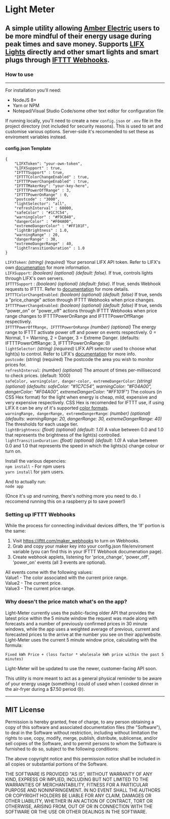# Light Meter

## A simple utility allowing [Amber Electric](https://www.amber.com.au/) users to be more mindful of their energy usage during peak times and save money. Supports [LIFX Lights](https://www.lifx.com.au/) directly and other smart lights and smart plugs through [IFTTT Webhooks](https://ifttt.com/maker_webhooks).

### How to use
---

For installation you'll need:
- NodeJS 8+
- Yarn or NPM
- Notepad/Visual Studio Code/some other text editor for configuration file

If running locally, you'll need to create a new ```config.json``` or ```.env``` file in the project directory (not included for security reasons). This is used to set and customise various options. Server-side it's recomended to set these as enviroment variables instead.

#### config.json Template
```
{
    "LIFXToken": "your-own-token",
    "LIFXSupport" : true,
    "IFTTTSupport" : true,
    "IFTTTColorChangeEnabled" : true,
    "IFTTTPowerChangeEnabled" : true,
    "IFTTTMakerKey": "your-key-here",
    "IFTTTPowerOffRange" : 3,
    "IFTTTPowerOnRange" : 0,
    "postcode" : "3000",
    "lightSelector": "all",
    "refreshInterval" : 60000,
    "safeColor" : "#1C7C54",
    "warningColor" : "#F9CB40",
    "dangerColor" : "#F04A00",
    "extremeDangerColor" : "#FF101F",
    "lightBrightness" : 1.0,
    "warningRange" : 20,
    "dangerRange" : 30,
    "extremeDangerRange" : 40,
    "lightTransitionDuration" : 1.0
}
```

```LIFXToken```: _(string) (required)_ Your personal LIFX API token. Refer to LIFX's own [documenation](https://api.developer.lifx.com/docs/authentication) for more information.\
```LIFXSupport```: _(boolean) (optional) (default: false)_. If true, controls lights through LIFX's own servers.\
```IFTTTSupport``` : _(boolean) (optional) (default: false)_. If true, sends Webhook requests to IFTTT. Refer to [documentation](https://ifttt.com/maker_webhooks) for more details.\
```IFTTTColorChangeEnabled```: _(boolean) (optional) (default: false)_ If true, sends a "price_change" action through IFTTT Webhooks when price changes.\
```IFTTTPowerChangeEnabled```: _(boolean) (optional) (default: false)_ If true, sends "power_on" or "power_off" actions through IFTTT Webhooks when price range changes to IFTTTPowerOnRange and IFTTTPowerOffRange respectively.\
```IFTTTPowerOffRange, IFTTTPowerOnRange``` _(number) (optional)_ The energy range to IFTTT activate power off and power on events respectively. 0 = Normal, 1 = Warning, 2 = Danger, 3 = Extreme Danger. (defaults: IFTTTPowerOffRange: 3, IFTTTPowerOnRange: 0)\
```lightSelector```: _(string) (required)_ LIFX API selector used to choose what light(s) to control. Refer to LIFX's [documentation](https://api.developer.lifx.com/docs/selectors) for more info.\
```postcode```: (string) (required) The postcode the area you wish to monitor prices for.\
```refreshInterval```:  _(number) (optional)_ The amount of times per-millisecond to check prices. (default: 1000)\
```safeColor, warningColor, danger-color, extremeDangerColor```: _(string) (optional) (defaults: safeColor: "#1C7C54", warningColor: "#F04A00", dangerColor: "#F04A00", extremeDangerColor: "#FF101F")_ The colours (in CSS Hex format) for the light when energy is cheap, mild, expensive and very expensive respectively. CSS Hex is recomended for IFTTT use, if using LIFX it can be any of it's supported [color formats](https://api.developer.lifx.com/docs/colors).\
```warningRange, dangerRange, extremeDangerRange```: _(number) (optional) (defaults: warningRange: 20, dangerRange: 30, extremeDangerRange: 40)_ The thresholds for each usage tier.\
```lightBrightness```: _(float) (optional) (default: 1.0)_ A value between 0.0 and 1.0 that represents the brightness of the light(s) controlled.\
```lightTransitionDuration```: _(float) (optional) (default: 1.0)_ A value between 0.0 and 1.0 that represents the speed in which the lights(s) change colour or turn on.


Install the various depencies:\
```npm install``` - For npm users\
```yarn install``` for yarn users.

And to actually run:\
```node app```

(Once it's up and running, there's nothing more you need to do. I reccomend running this on a raspberry pi to save power!)

### Setting up IFTTT Webhooks
While the process for connecting individual devices differs, the 'If' portion is the same:

1. Visit https://ifttt.com/maker_webhooks to turn on Webhooks.
2. Grab and copy your maker key into your config.json file/enviroment variable (you can find this in your IFTTT Webhook documenation page).
3. Create webhook applets, listening for 'price_change', 'power_off', 'power_on' events (all 3 events are optional).

All events come with the following values:\
Value1 - The color associated with the current price range.\
Value2 - The current price.\
Value3 - The current price range.

### Why doesn't the price match what's on the app?
Light-Meter currently uses the public-facing older API that provides the latest price within the 5 minute window the request was made along with forecasts and a number of previously confirmed prices in 30 minute windows, while the app uses a weighted average of previous, current and forecasted prices to the arrive at the number you see on their app/website. Light-Meter uses the current 5 minute window price, calculating with the formula:

```Fixed kWh Price + (loss factor * wholesale kWh price within the past 5 minutes)```

Light-Meter will be updated to use the newer, customer-facing API soon.

This utility is more meant to act as a general physical reminder to be aware of your energy usage (something I could of used when I cooked dinner in the air-fryer during a $7.50 period 😢).

***

## MIT License

Permission is hereby granted, free of charge, to any person obtaining a copy
of this software and associated documentation files (the "Software"), to deal
in the Software without restriction, including without limitation the rights
to use, copy, modify, merge, publish, distribute, sublicense, and/or sell
copies of the Software, and to permit persons to whom the Software is
furnished to do so, subject to the following conditions:

The above copyright notice and this permission notice shall be included in all
copies or substantial portions of the Software.

THE SOFTWARE IS PROVIDED "AS IS", WITHOUT WARRANTY OF ANY KIND, EXPRESS OR
IMPLIED, INCLUDING BUT NOT LIMITED TO THE WARRANTIES OF MERCHANTABILITY,
FITNESS FOR A PARTICULAR PURPOSE AND NONINFRINGEMENT. IN NO EVENT SHALL THE
AUTHORS OR COPYRIGHT HOLDERS BE LIABLE FOR ANY CLAIM, DAMAGES OR OTHER
LIABILITY, WHETHER IN AN ACTION OF CONTRACT, TORT OR OTHERWISE, ARISING FROM,
OUT OF OR IN CONNECTION WITH THE SOFTWARE OR THE USE OR OTHER DEALINGS IN THE
SOFTWARE.

